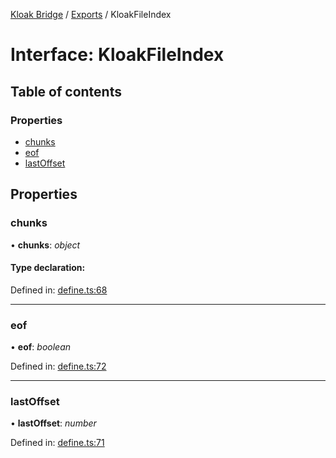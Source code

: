 [Kloak Bridge](../README.md) / [Exports](../modules.md) / KloakFileIndex

# Interface: KloakFileIndex

## Table of contents

### Properties

- [chunks](kloakfileindex.md#chunks)
- [eof](kloakfileindex.md#eof)
- [lastOffset](kloakfileindex.md#lastoffset)

## Properties

### chunks

• **chunks**: *object*

#### Type declaration:

Defined in: [define.ts:68](https://github.com/CoNET-project/kloak-bridge/blob/89f6f20/src/define.ts#L68)

___

### eof

• **eof**: *boolean*

Defined in: [define.ts:72](https://github.com/CoNET-project/kloak-bridge/blob/89f6f20/src/define.ts#L72)

___

### lastOffset

• **lastOffset**: *number*

Defined in: [define.ts:71](https://github.com/CoNET-project/kloak-bridge/blob/89f6f20/src/define.ts#L71)

